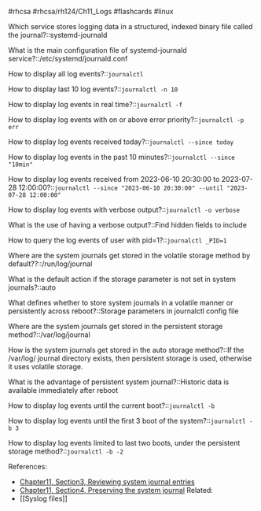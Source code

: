 #rhcsa #rhcsa/rh124/Ch11_Logs #flashcards #linux 

Which service stores logging data in a structured, indexed binary file called the journal?::systemd-journald
<!--SR:!2023-08-25,21,304-->

What is the main configuration file of systemd-journald service?::/etc/systemd/journald.conf
<!--SR:!2023-08-21,17,304-->

How to display all log events?::`journalctl`
<!--SR:!2023-08-24,20,304-->

How to display last 10 log events?::`journalctl -n 10`
<!--SR:!2023-08-14,10,250-->

How to display log events in real time?::`journalctl -f`
<!--SR:!2023-08-20,16,250-->

How to display log events with on or above error priority?::`journalctl -p err`
<!--SR:!2023-08-27,23,304-->

How to display log events received today?::`journalctl --since today`
<!--SR:!2023-08-20,16,284-->

How to display log events in the past 10 minutes?::`journalctl --since "10min"`
<!--SR:!2023-08-26,22,304-->

How to display log events received from 2023-06-10 20:30:00 to 2023-07-28 12:00:00?::`journalctl --since "2023-06-10 20:30:00" --until "2023-07-28 12:00:00"`
<!--SR:!2023-08-19,15,278-->

How to display log events with verbose output?::`journalctl -o verbose`
<!--SR:!2023-08-19,15,284-->

What is the use of having a verbose output?::Find hidden fields to include
<!--SR:!2023-08-25,21,304-->

How to query the log events of user with pid=1?::`journalctl _PID=1`
<!--SR:!2023-08-22,18,298-->

Where are the system journals get stored in the volatile storage method by default??::/run/log/journal
<!--SR:!2023-08-08,4,296-->
What is the default action if the storage parameter is not set in system journals?::auto
<!--SR:!2023-08-21,17,298-->

What defines whether to store system journals in a volatile manner or persistently across reboot?::Storage parameters in journalctl config file
<!--SR:!2023-08-06,2,258-->

Where are the system journals get stored in the persistent storage method?::/var/log/journal
<!--SR:!2023-08-23,19,298-->

How is the system journals get stored in the auto storage method?::If the /var/log/ journal directory exists, then persistent storage is used, otherwise it uses volatile storage.
<!--SR:!2023-08-26,22,304-->

What is the advantage of persistent system journal?::Historic data is available immediately after reboot
<!--SR:!2023-08-18,14,270-->

How to display log events until the current boot?::`journalctl -b`
<!--SR:!2023-08-27,23,304-->

How to display log events until the first 3 boot of the system?::`journalctl -b 3`
<!--SR:!2023-08-24,20,290-->

How to display log events limited to last two boots, under the persistent storage method?::`journalctl -b -2`
<!--SR:!2023-08-19,15,278-->

References:
- [Chapter11, Section3, Reviewing system journal entries](rh124-rhel8-official-student-workbook.pdf#pageno=388)
- [Chapter11, Section4, Preserving the system journal](rh124-rhel8-official-student-workbook.pdf#pageno=397)
Related:
- [[Syslog files]]